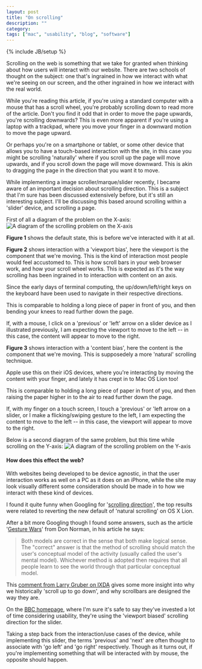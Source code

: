 ```yaml
---
layout: post
title: "On scrolling"
description: ""
category: 
tags: ["mac", "usability", "blog", "software"]
---
```

{% include JB/setup %}

Scrolling on the web is something that we take for granted when thinking about how users will interact with our website. There are two schools of thought on the subject: one that's ingrained in how we interact with what we're seeing on our screen, and the other ingrained in how we interact with the real world.

While you're reading this article, if you're using a standard computer with a mouse that has a scroll wheel, you're probably scrolling down to read more of the article. Don't you find it odd that in order to move the page upwards, you're scrolling downwards? This is even more apparent if you're using a laptop with a trackpad, where you move your finger in a downward motion to move the page upward.

Or perhaps you're on a smartphone or tablet, or some other device that allows you to have a touch-based interaction with the site, in this case you might be scrolling 'naturally' where if you scroll up the page will move upwards, and if you scroll down the page will move downward. This is akin to dragging the page in the direction that you want it to move.

While implementing a image scroller/marque/slider recently, I became aware of an important decision about scrolling direction. This is a subject that I'm sure has been discussed extensively before, but it's still an interesting subject. I'll be discussing this based around scrolling within a 'slider' device, and scrolling a page.

First of all a diagram of the problem on the X-axis:
![A diagram of the scrolling problem on the X-axis](http://uk.omg.li/FlRH/scrolling.png)

**Figure 1** shows the default state, this is before we've interacted with it at all.

**Figure 2** shows interaction with a 'viewport bias', here the viewport is the component that we're moving. This is the kind of interaction most people would feel accustomed to. This is how scroll bars in your web browser work, and how your scroll wheel works. This is expected as it's the way scrolling has been ingrained in to interaction with content on an axis. 

Since the early days of terminal computing, the up/down/left/right keys on the keyboard have been used to navigate in their respective directions.

This is comparable to holding a long piece of paper in front of you, and then bending your knees to read further down the page.

If, with a mouse, I click on a 'previous' or 'left' arrow on a slider device as I illustrated previously, I am expecting the viewport to move to the left -- in this case, the content will appear to move to the right.

**Figure 3** shows interaction with a 'content bias', here the content is the component that we're moving. This is supposedely a more 'natural' scrolling technique. 

Apple use this on their iOS devices, where you're interacting by moving the content with your finger, and lately it has crept in to Mac OS Lion too! 

This is comparable to holding a long piece of paper in front of you, and then raising the paper higher in to the air to read further down the page.

If, with my finger on a touch screen, I touch a 'previous' or 'left arrow on a slider, or I make a flicking/swiping gesture to the left, I am expecting the content to move to the left -- in this case, the viewport will appear to move to the right.

Below is a second diagram of the same problem, but this time while scrolling on the Y-axis:
![A diagram of the scrolling problem on the Y-axis](http://uk.omg.li/FmnB/scrolling2.png)

#### How does this effect the web?
With websites being developed to be device agnostic, in that the user interaction works as well on a PC as it does on an iPhone, while the site may look visually different some consideration should be made in to how we interact with these kind of devices. 

I found it quite funny when Googling for '[scrolling direction](https://www.google.co.uk/search?q=scrolling+direction)', the top results were related to reverting the new default of 'natural scrolling' on OS X Lion.

After a bit more Googling though I found some answers, such as the article '[Gesture Wars](http://www.core77.com/blog/columns/gesture_wars_20272.asp)' from Don Norman, in his article he says:

> Both models are correct in the sense that both make logical sense. The "correct" answer is that the method of scrolling should match the user's conceptual model of the activity (usually called the user's mental model). Whichever method is adopted then requires that all people learn to see the world through that particular conceptual model.

This [comment from Larry Gruber on IXDA](http://www.ixda.org/node/30565#comment-82659) gives some more insight into why we historically 'scroll up to go down', and why scrollbars are designed the way they are.

On the [BBC homepage](http://www.bbc.co.uk/), where I'm sure it's safe to say they've invested a lot of time considering usability, they're using the 'viewport biased' scrolling direction for the slider.

Taking a step back from the interaction/use cases of the device, while implementing this slider, the terms 'previous' and 'next' are often thought to associate with 'go left' and 'go right' respectively. Though as it turns out, if you're implementing something that will be interacted with by mouse, the opposite should happen.